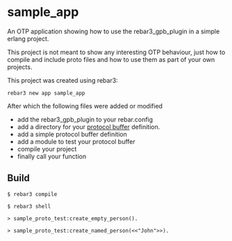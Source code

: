 sample_app
=====

An OTP application showing how to use the rebar3_gpb_plugin in a simple erlang project.

This project is not meant to show any interesting OTP behaviour, just how to compile and include proto files and how to use them as part of your own projects.

This project was created using rebar3:

	rebar3 new app sample_app
	
After which the following files were added or modified

- add the rebar3_gpb_plugin to your rebar.config
- add a directory for your [protocol buffer](https://developers.google.com/protocol-buffers/) definition.
- add a simple protocol buffer definition
- add a module to test your protocol buffer
- compile your project 
- finally call your function

Build
-----

    $ rebar3 compile

	$ rebar3 shell
	
	> sample_proto_test:create_empty_person().
	
	> sample_proto_test:create_named_person(<<"John">>).
	
	

